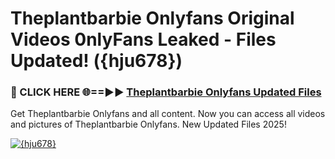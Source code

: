 # Theplantbarbie Onlyfans Original Videos 0nlyFans Leaked - Files Updated! ({hju678})

<h3>🔴 CLICK HERE 🌐==►► <a href="https://tinyurl.com/ms9xzufz" rel="nofollow">Theplantbarbie Onlyfans Updated Files</a></h3>

Get Theplantbarbie Onlyfans and all content. Now you can access all videos and pictures of Theplantbarbie Onlyfans. New Updated Files 2025!

[![{hju678}](https://i.imgur.com/PQ7UWWw.gif)](https://tinyurl.com/ms9xzufz)